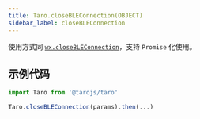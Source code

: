 ```yaml
---
title: Taro.closeBLEConnection(OBJECT)
sidebar_label: closeBLEConnection
---
```


使用方式同 [`wx.closeBLEConnection`](https://developers.weixin.qq.com/miniprogram/dev/api/device/bluetooth/wx.closeBLEConnection.html)，支持 `Promise` 化使用。

## 示例代码

```jsx
import Taro from '@tarojs/taro'

Taro.closeBLEConnection(params).then(...)
```
